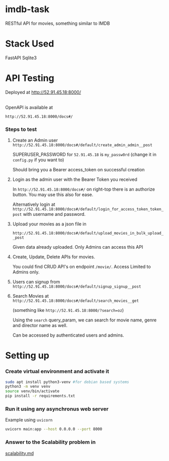 # imdb-task
RESTful API for movies, something similar to IMDB

# Stack Used
FastAPI
Sqlite3


# API Testing

Deployed at http://52.91.45.18:8000/

<br>
OpenAPI is available at 
    
    http://52.91.45.18:8000/docs#/

### Steps to test

1. Create an Admin user
    `http://52.91.45.18:8000/docs#/default/create_admin_admin__post`

    SUPERUSER_PASSWORD for `52.91.45.18` is `my_passw0rd`
    (change it in `config.py` if you want to)

    Should bring you a Bearer access_token on successful creation

2. Login as the admin user with the Bearer Token you received

    In `http://52.91.45.18:8000/docs#/` on right-top there is an authorize button. You may use this also for ease.

    Alternatively login at `http://52.91.45.18:8000/docs#/default/login_for_access_token_token_post` with username and password.

3. Upload your movies as a json file in

    `http://52.91.45.18:8000/docs#/default/upload_movies_in_bulk_upload__post`
    
    Given data already uploaded.
    Only Admins can access this API

4. Create, Update, Delete APIs for movies.

    You could find CRUD API's on endpoint `/movie/`.
    Access Limited to Admins only.

5. Users can signup from
    `http://52.91.45.18:8000/docs#/default/signup_signup__post`

6. Search Movies at
    `http://52.91.45.18:8000/docs#/default/search_movies__get` 
    
    (something like `http://52.91.45.18:8000/?search=oz`)

    Using the `search` query_param, we can search for movie name, genre and director name as well.

    Can be accessed by authenticated users and admins.


# Setting up

### Create virtual environment and activate it
```bash
sudo apt install python3-venv #for debian based systems
python3 -m venv venv
source venv/bin/activate
pip install -r requirements.txt
```

### Run it using any asynchronus web server

Example using `uvicorn`

```bash
uvicorn main:app --host 0.0.0.0 --port 8000
```

### Answer to the Scalability problem in 

[scalability.md](https://github.com/balumn/imdb-fastapi/blob/develop/scalablility.md)
